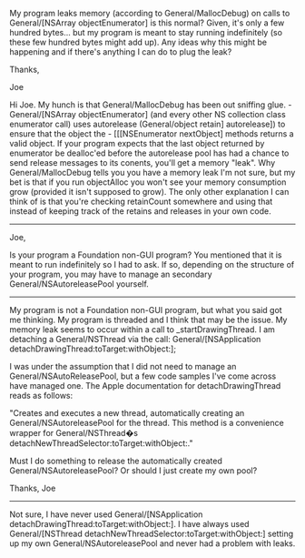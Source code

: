 My program leaks memory (according to General/MallocDebug) on calls to General/[NSArray objectEnumerator] is this normal?  Given, it's only a few hundred bytes... but my program is meant to stay running indefinitely (so these few hundred bytes might add up).  Any ideas why this might be happening and if there's anything I can do to plug the leak?

Thanks,

Joe

Hi Joe.  My hunch is that General/MallocDebug has been out sniffing glue.  - General/[NSArray objectEnumerator] (and every other NS collection class enumerator call) uses autorelease (General/object retain] autorelease]) to ensure that the object the - [[[NSEnumerator nextObject] methods returns a valid object.  If your program expects that the last object returned by enumerator be dealloc'ed before the autorelease pool has had a chance to send release messages to its conents, you'll get a memory "leak".  Why General/MallocDebug tells you you have a memory leak I'm not sure, but my bet is that if you run objectAlloc you won't see your memory consumption grow (provided it isn't supposed to grow).  The only other explanation I can think of is that you're checking retainCount somewhere and using that instead of keeping track of the retains and releases in your own code.

----

Joe,

Is your program a Foundation non-GUI program? You mentioned that it is meant to run indefinitely so I had to ask. If so, depending on the structure of your program, you may have to manage an secondary General/NSAutoreleasePool yourself.

----

My program is not a Foundation non-GUI program, but what you said got me thinking.  My program is threaded and I think that may be the issue.  My memory leak seems to occur within a call to _startDrawingThread.  I am detaching a General/NSThread via the call: General/[NSApplication detachDrawingThread:toTarget:withObject:];

I was under the assumption that I did not need to manage an General/NSAutoReleasePool, but a few code samples I've come across have managed one.  The Apple documentation for detachDrawingThread reads as follows:

"Creates and executes a new thread, automatically creating an General/NSAutoreleasePool for the thread. This method is a convenience wrapper for General/NSThread�s detachNewThreadSelector:toTarget:withObject:."

Must I do something to release the automatically created General/NSAutoreleasePool?  Or should I just create my own pool?

Thanks,
Joe

----

Not sure, I have never used General/[NSApplication detachDrawingThread:toTarget:withObject:]. I have always used General/[NSThread detachNewThreadSelector:toTarget:withObject:] setting up my own General/NSAutoreleasePool and never had a problem with leaks.